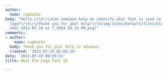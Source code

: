 ```yaml
---
author:
  name: cupkaikx
body: "Hello,\r\n\r\nCan someone help me identify what font is used in the west elm
  logo?\r\n\r\nThank you for your help!\r\n[img:sites/default/files/old-images/Screen
  shot 2013-07-18 at 7_5564.58.14 PM.png]"
comments:
- author:
    name: cupkaikx
  body: Thank you for your help in advance.
  created: '2013-07-19 01:02:34'
date: '2013-07-19 00:59:51'
title: West Elm Logo Font ID

---
```

